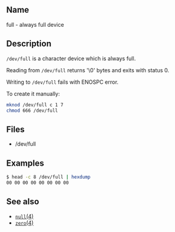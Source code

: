 ## Name

full - always full device

## Description

`/dev/full` is a character device which is always full.

Reading from `/dev/full` returns '\0' bytes and exits with status 0.

Writing to `/dev/full` fails with ENOSPC error.

To create it manually:

```sh
mknod /dev/full c 1 7
chmod 666 /dev/full
```

## Files

* /dev/full

## Examples

```sh
$ head -c 8 /dev/full | hexdump
00 00 00 00 00 00 00 00
```

## See also

* [`null`(4)](help://man/4/null)
* [`zero`(4)](help://man/4/zero)

